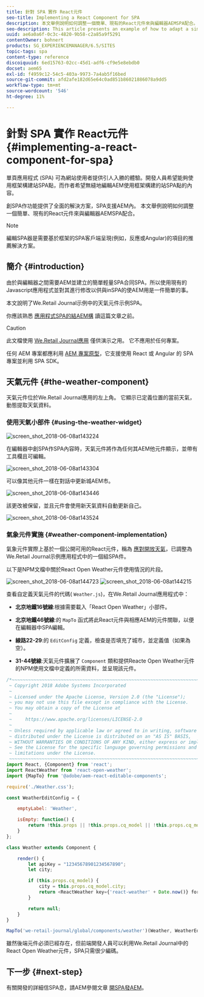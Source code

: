 ```yaml
---
title: 針對 SPA 實作 React元件
seo-title: Implementing a React Component for SPA
description: 本文舉例說明如何調整一個簡單、現有的React元件來與編輯器AEMSPA配合。
seo-description: This article presents an example of how to adapt a simple, existing React component to work with the AEM SPA Editor.
uuid: ae6a0a6f-0c3c-4820-9b58-c2a85a9f5291
contentOwner: bohnert
products: SG_EXPERIENCEMANAGER/6.5/SITES
topic-tags: spa
content-type: reference
discoiquuid: 6ed15763-02cc-45d1-adf6-cf9e5e8ebdb0
docset: aem65
exl-id: f4959c12-54c5-403a-9973-7a4ab5f16bed
source-git-commit: afd2afe182d65e64c0ad851b86021886078a9dd5
workflow-type: tm+mt
source-wordcount: '546'
ht-degree: 11%

---
```


# 針對 SPA 實作 React元件{#implementing-a-react-component-for-spa}

單頁應用程式 (SPA) 可為網站使用者提供引人入勝的體驗。開發人員希望能夠使用框架構建站SPA點，而作者希望無縫地編輯AEM使用框架構建的站SPA點的內容。

創SPA作功能提供了全面的解決方案，SPA支援AEM內。 本文舉例說明如何調整一個簡單、現有的React元件來與編輯器AEMSPA配合。

>[!NOTE]
>
>編輯SPA器是需要基於框架的SPA客戶端呈現(例如，反應或Angular)的項目的推薦解決方案。

## 簡介 {#introduction}

由於與編輯器之間需要AEM並建立的簡單輕量SPA合同SPA，所以使用現有的Javascript應用程式並對其進行修改以供與inSPA的使AEM用是一件簡單的事。

本文說明了We.Retail Journal示例中的天氣元件示例SPA。

你應該熟悉 [應用程式SPA的結AEM構](/help/sites-developing/spa-getting-started-react.md) 讀這篇文章之前。

>[!CAUTION]
>此文檔使用 [We.Retail Journal應用](https://github.com/adobe/aem-sample-we-retail-journal) 僅供演示之用。 它不應用於任何專案。
>
>任何 AEM 專案都應利用 [AEM 專案原型](https://experienceleague.adobe.com/docs/experience-manager-core-components/using/developing/archetype/overview.html?lang=zh-Hant)，它支援使用 React 或 Angular 的 SPA 專案並利用 SPA SDK。

## 天氣元件 {#the-weather-component}

天氣元件位於We.Retail Journal應用的左上角。 它顯示已定義位置的當前天氣，動態提取天氣資料。

### 使用天氣小部件 {#using-the-weather-widget}

![screen_shot_2018-06-08at143224](assets/screen_shot_2018-06-08at143224.png)

在編輯器中創SPA作SPA內容時，天氣元件將作為任何其AEM他元件顯示，並帶有工具欄且可編輯。

![screen_shot_2018-06-08at143304](assets/screen_shot_2018-06-08at143304.png)

可以像其他元件一樣在對話中更新城AEM市。

![screen_shot_2018-06-08at143446](assets/screen_shot_2018-06-08at143446.png)

該更改被保留，並且元件會使用新天氣資料自動更新自己。

![screen_shot_2018-06-08at143524](assets/screen_shot_2018-06-08at143524.png)

### 氣象元件實施 {#weather-component-implementation}

氣象元件實際上基於一個公開可用的React元件，稱為 [應對開放天氣](https://www.npmjs.com/package/react-open-weather)，已調整為We.Retail Journal示例應用程式中的一個組SPA件。

以下是NPM文檔中關於React Open Weather元件使用情況的片段。

![screen_shot_2018-06-08at144723](assets/screen_shot_2018-06-08at144723.png) ![screen_shot_2018-06-08at144215](assets/screen_shot_2018-06-08at144215.png)

查看自定義天氣元件的代碼( `Weather.js`)，在We.Retail Journal應用程式中：

* **北京地鐵16號線**:根據需要載入「React Open Weather」小部件。
* **北京地鐵46號線**:的 `MapTo` 函式將此React元件與相應AEM的元件關聯，以便在編輯器中SPA編輯。

* **線路22-29**:的 `EditConfig` 定義，檢查是否填充了城市，並定義值（如果為空）。

* **31-44號線**:天氣元件擴展了 `Component` 類和提供Reacte Open Weather元件的NPM使用文檔中定義的所需資料，並呈現該元件。

```javascript
/*~~~~~~~~~~~~~~~~~~~~~~~~~~~~~~~~~~~~~~~~~~~~~~~~~~~~~~~~~~~~~~~~~~~~~~~~~~~~~~
 ~ Copyright 2018 Adobe Systems Incorporated
 ~
 ~ Licensed under the Apache License, Version 2.0 (the "License");
 ~ you may not use this file except in compliance with the License.
 ~ You may obtain a copy of the License at
 ~
 ~     https://www.apache.org/licenses/LICENSE-2.0
 ~
 ~ Unless required by applicable law or agreed to in writing, software
 ~ distributed under the License is distributed on an "AS IS" BASIS,
 ~ WITHOUT WARRANTIES OR CONDITIONS OF ANY KIND, either express or implied.
 ~ See the License for the specific language governing permissions and
 ~ limitations under the License.
 ~~~~~~~~~~~~~~~~~~~~~~~~~~~~~~~~~~~~~~~~~~~~~~~~~~~~~~~~~~~~~~~~~~~~~~~~~~~~~*/
import React, {Component} from 'react';
import ReactWeather from 'react-open-weather';
import {MapTo} from '@adobe/aem-react-editable-components';

require('./Weather.css');

const WeatherEditConfig = {

    emptyLabel: 'Weather',

    isEmpty: function() {
        return !this.props || !this.props.cq_model || !this.props.cq_model.city || this.props.cq_model.city.trim().length < 1;
    }
};

class Weather extends Component {

    render() {
        let apiKey = "12345678901234567890";
        let city;

        if (this.props.cq_model) {
            city = this.props.cq_model.city;
            return <ReactWeather key={'react-weather' + Date.now()} forecast="today" apikey={apiKey} type="city" city={city} />
        }

        return null;
    }
}

MapTo('we-retail-journal/global/components/weather')(Weather, WeatherEditConfig);
```

雖然後端元件必須已經存在，但前端開發人員可以利用We.Retail Journal中的React Open Weather元件，SPA只需很少編碼。

## 下一步 {#next-step}

有關開發的詳細信SPA息，請AEM參閱文章 [開SPA發AEM](/help/sites-developing/spa-architecture.md)。
